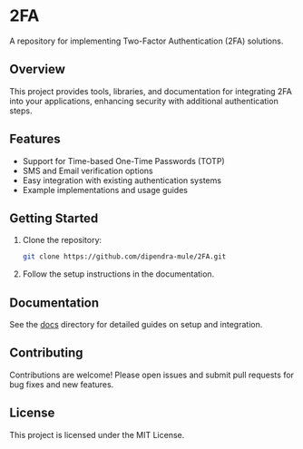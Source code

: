 # 2FA

A repository for implementing Two-Factor Authentication (2FA) solutions.

## Overview

This project provides tools, libraries, and documentation for integrating 2FA into your applications, enhancing security with additional authentication steps.

## Features

- Support for Time-based One-Time Passwords (TOTP)
- SMS and Email verification options
- Easy integration with existing authentication systems
- Example implementations and usage guides

## Getting Started

1. Clone the repository:
    ```sh
    git clone https://github.com/dipendra-mule/2FA.git
    ```
2. Follow the setup instructions in the documentation.

## Documentation

See the [docs](./docs) directory for detailed guides on setup and integration.

## Contributing

Contributions are welcome! Please open issues and submit pull requests for bug fixes and new features.

## License

This project is licensed under the MIT License.
